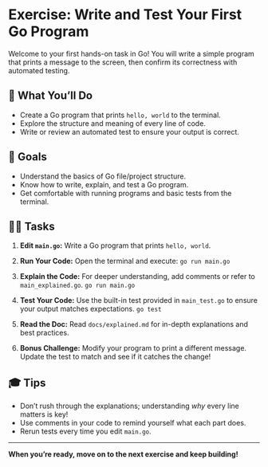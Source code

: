 # Exercise: Write and Test Your First Go Program

Welcome to your first hands-on task in Go! You will write a simple program that prints a message to the screen, then confirm its correctness with automated testing.

## 📝 What You’ll Do

- Create a Go program that prints `hello, world` to the terminal.
- Explore the structure and meaning of every line of code.
- Write or review an automated test to ensure your output is correct.

## 🎯 Goals

- Understand the basics of Go file/project structure.
- Know how to write, explain, and test a Go program.
- Get comfortable with running programs and basic tests from the terminal.

## 🧑‍💻 Tasks

1. **Edit `main.go`:**
   Write a Go program that prints `hello, world`.

2. **Run Your Code:**
   Open the terminal and execute: ```go run main.go```

3. **Explain the Code:**
    For deeper understanding, add comments or refer to `main_explained.go`. ```go run main.go```

4. **Test Your Code:**
    Use the built-in test provided in `main_test.go` to ensure your output matches expectations. ```go test```

5. **Read the Doc:**
Read `docs/explained.md` for in-depth explanations and best practices.

6. **Bonus Challenge:**
Modify your program to print a different message. Update the test to match and see if it catches the change!

## 🎓 Tips

- Don’t rush through the explanations; understanding *why* every line matters is key!
- Use comments in your code to remind yourself what each part does.
- Rerun tests every time you edit `main.go`.

---

**When you’re ready, move on to the next exercise and keep building!**